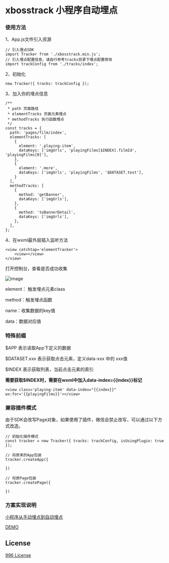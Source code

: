 # xbosstrack 小程序自动埋点
### 使用方法

1、App.js文件引入资源

```
// 引入埋点SDK
import Tracker from './xbosstrack.min.js';
// 引入埋点配置信息，请自行参考tracks目录下埋点配置修改
import trackConfig from './tracks/index';
```

2、初始化

```
new Tracker({ tracks: trackConfig });
```

3、加入你的埋点信息

```
/**
 * path 页面路径
 * elementTracks 页面元素埋点
 * methodTracks 执行函数埋点
 */
const tracks = {
  path: 'pages/film/index',
  elementTracks: [
    {
      element: '.playing-item',
      dataKeys: ['imgUrls', 'playingFilms[$INDEX].filmId', 'playingFilms[0]'],
    },
    {
      element: '.more',
      dataKeys: ['imgUrls', 'playingFilms', '$DATASET.test'],
    }
  ],
  methodTracks: [
    {
      method: 'getBanner',
      dataKeys: ['imgUrls'],
    },
    {
      method: 'toBannerDetail',
      dataKeys: ['imgUrls'],
    },
  ],
};
```

4、在wxml最外层插入监听方法

```
<view catchtap='elementTracker'>
	<view></view>
</view>
```

打开控制台，查看是否成功收集

![image](https://user-images.githubusercontent.com/2757932/51715472-d518a200-2073-11e9-874f-9cd1894a779c.png)

element： 触发埋点元素class

method：触发埋点函数

name：收集数据的key值

data：数据对应值



### 特殊前缀

$APP 表示读取App下定义的数据

$DATASET.xxx 表示获取点击元素，定义data-xxx 中的 xxx值

$INDEX 表示获取列表，当前点击元素的索引

**需要获取$INDEX时，需要在wxml中加入data-index={{index}}标记**

```
<view class='playing-item' data-index="{{index}}" wx:for='{{playingFilms}}'></view>
```



### 兼容插件模式

由于SDK会改写Page对象，如果使用了插件，微信会禁止改写，可以通过以下方式改造。

```
// 初始化插件模式
const tracker = new Tracker({ tracks: trackConfig, isUsingPlugin: true });

// 将原来的App包装
tracker.createApp({
    
})

// 将原Page包装
tracker.createPage({
    
})
```





### 方案实现说明

[小程序从手动埋点到自动埋点](https://github.com/zhengguorong/articles/issues/34)

[DEMO](https://github.com/zhengguorong/maizuo_wechat)

## License

[996 License](https://github.com/zhengguorong/xbosstrack-wechat/blob/master/LICENSE)

